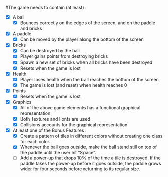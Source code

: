 #The game needs to contain (at least):
- [X] A ball
    - [X] Bounces correctly on the edges of the screen, and on the paddle and bricks
- [X] A paddle
    - [X] Can be moved by the player along the bottom of the screen
- [X] Bricks
    - [X] Can be destroyed by the ball
    - [X] Player gains points from destroying bricks
    - [X] Spawn a new set of bricks when all bricks have been destroyed
    - [X] Resets when the game is lost
- [X] Health
    - [X] Player loses health when the ball reaches the bottom of the screen
    - [X] The game is lost (and reset) when health reaches 0
- [X] Points
    - [X] Resets when the game is lost
- [X] Graphics
    - [X] All of the above game elements has a functional graphical representation
    - [X] Both Textures and Fonts are used
    - [X] Collisions accounts for the graphical representation
- [X] At least one of the Bonus Features:
    - [X] Create a pattern of tiles in different colors without creating one class for each color.
    - [X] Whenever the ball goes outside, make the ball stand still on top of the paddle until the user hit “Space”.
    - [ ] Add a power-up that drops 10% of the time a tile is destroyed. If the paddle takes the power-up before it goes outside, the paddle grows wider for four seconds before returning to its regular size.
